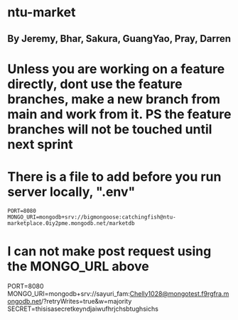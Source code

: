 # ntu-market
## By Jeremy, Bhar, Sakura, GuangYao, Pray, Darren

# Unless you are working on a feature directly, dont use the feature branches, make a new branch from main and work from it. PS the feature branches will not be touched until next sprint

# There is a file to add before you run server locally, ".env"

```
PORT=8080
MONGO_URI=mongodb+srv://bigmongoose:catchingfish@ntu-marketplace.0iy2pme.mongodb.net/marketdb
```
# I can not make post request using the MONGO_URL above
PORT=8080
MONGO_URI=mongodb+srv://sayuri_fam:Chelly1028@mongotest.f9rgfra.mongodb.net/?retryWrites=true&w=majority
SECRET=thisisasecretkeyndjaiwufhrjchsbtughsichs